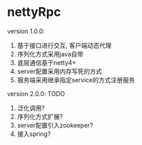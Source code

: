 # nettyRpc

version 1.0.0:
1. 基于接口进行交互, 客户端动态代理
2. 序列化方式采用java自带
3. 底层通信基于netty4+
4. server配置采用内存写死的方式
5. 服务端采用继承指定service的方式注册服务

version 2.0.0: TODO
1. 泛化调用?
2. 序列化方式扩展?
3. server配置引入zookeeper?
4. 接入spring?